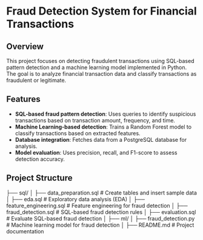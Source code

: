 # Fraud Detection System for Financial Transactions  

## Overview  
This project focuses on detecting fraudulent transactions using SQL-based pattern detection and a machine learning model implemented in Python. The goal is to analyze financial transaction data and classify transactions as fraudulent or legitimate.  

## Features  
- **SQL-based fraud pattern detection**: Uses queries to identify suspicious transactions based on transaction amount, frequency, and time.  
- **Machine Learning-based detection**: Trains a Random Forest model to classify transactions based on extracted features.  
- **Database integration**: Fetches data from a PostgreSQL database for analysis.  
- **Model evaluation**: Uses precision, recall, and F1-score to assess detection accuracy.  

## Project Structure  
├── sql/
│ ├── data_preparation.sql # Create tables and insert sample data
│ ├── eda.sql # Exploratory data analysis (EDA)
│ ├── feature_engineering.sql # Feature engineering for fraud detection
│ ├── fraud_detection.sql # SQL-based fraud detection rules
│ ├── evaluation.sql # Evaluate SQL-based fraud detection
│
├── ml/
│ ├── fraud_detection.py # Machine learning model for fraud detection
│
├── README.md # Project documentation
